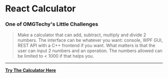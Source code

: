 # React Calculator

### One of OMGTechy's Little Challenges

> Make a calculator that can add, subtract, multiply and divide 2 numbers. The interface can be whatever you want: console, WPF GUI, REST API with a C++ frontend if you want. What matters is that the user can input 2 numbers and an operation. The numbers allowed can be limited to < 1000 if that helps you.

---

[**Try The Calculator Here**](http://github.com/HamedPour.github.io/react-calculator)
